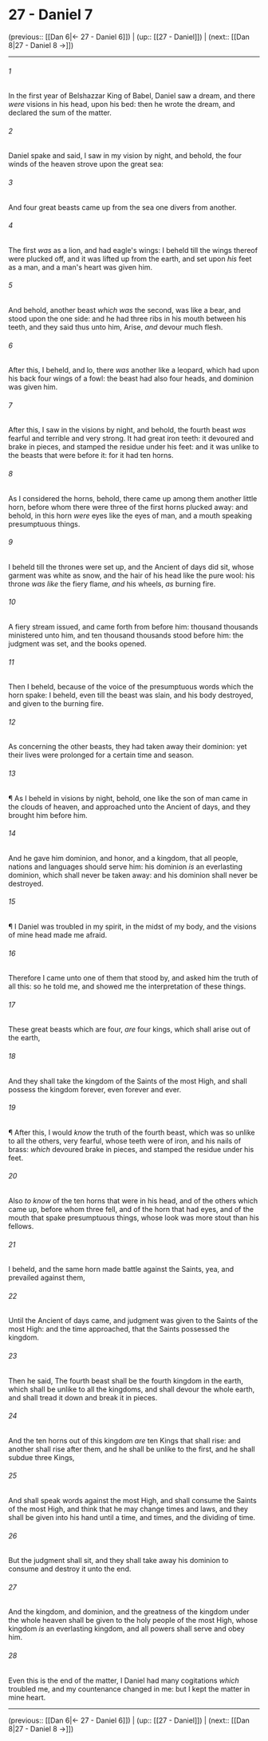 # 27 - Daniel 7

(previous:: [[Dan 6|← 27 - Daniel 6]]) | (up:: [[27 - Daniel]]) | (next:: [[Dan 8|27 - Daniel 8 →]])

***


###### 1 
In the first year of Belshazzar King of Babel, Daniel saw a dream, and there _were_ visions in his head, upon his bed: then he wrote the dream, and declared the sum of the matter. 

###### 2 
Daniel spake and said, I saw in my vision by night, and behold, the four winds of the heaven strove upon the great sea: 

###### 3 
And four great beasts came up from the sea one divers from another. 

###### 4 
The first _was_ as a lion, and had eagle's wings: I beheld till the wings thereof were plucked off, and it was lifted up from the earth, and set upon _his_ feet as a man, and a man's heart was given him. 

###### 5 
And behold, another beast _which was_ the second, was like a bear, and stood upon the one side: and he had three ribs in his mouth between his teeth, and they said thus unto him, Arise, _and_ devour much flesh. 

###### 6 
After this, I beheld, and lo, there _was_ another like a leopard, which had upon his back four wings of a fowl: the beast had also four heads, and dominion was given him. 

###### 7 
After this, I saw in the visions by night, and behold, the fourth beast _was_ fearful and terrible and very strong. It had great iron teeth: it devoured and brake in pieces, and stamped the residue under his feet: and it was unlike to the beasts that were before it: for it had ten horns. 

###### 8 
As I considered the horns, behold, there came up among them another little horn, before whom there were three of the first horns plucked away: and behold, in this horn _were_ eyes like the eyes of man, and a mouth speaking presumptuous things. 

###### 9 
I beheld till the thrones were set up, and the Ancient of days did sit, whose garment was white as snow, and the hair of his head like the pure wool: his throne _was like_ the fiery flame, _and_ his wheels, _as_ burning fire. 

###### 10 
A fiery stream issued, and came forth from before him: thousand thousands ministered unto him, and ten thousand thousands stood before him: the judgment was set, and the books opened. 

###### 11 
Then I beheld, because of the voice of the presumptuous words which the horn spake: I beheld, even till the beast was slain, and his body destroyed, and given to the burning fire. 

###### 12 
As concerning the other beasts, they had taken away their dominion: yet their lives were prolonged for a certain time and season. 

###### 13 
¶ As I beheld in visions by night, behold, one like the son of man came in the clouds of heaven, and approached unto the Ancient of days, and they brought him before him. 

###### 14 
And he gave him dominion, and honor, and a kingdom, that all people, nations and languages should serve him: his dominion _is_ an everlasting dominion, which shall never be taken away: and his dominion shall never be destroyed. 

###### 15 
¶ I Daniel was troubled in my spirit, in the midst of my body, and the visions of mine head made me afraid. 

###### 16 
Therefore I came unto one of them that stood by, and asked him the truth of all this: so he told me, and showed me the interpretation of these things. 

###### 17 
These great beasts which are four, _are_ four kings, which shall arise out of the earth, 

###### 18 
And they shall take the kingdom of the Saints of the most High, and shall possess the kingdom forever, even forever and ever. 

###### 19 
¶ After this, I would _know_ the truth of the fourth beast, which was so unlike to all the others, very fearful, whose teeth were of iron, and his nails of brass: _which_ devoured brake in pieces, and stamped the residue under his feet. 

###### 20 
Also _to know_ of the ten horns that were in his head, and of the others which came up, before whom three fell, and of the horn that had eyes, and of the mouth that spake presumptuous things, whose look was more stout than his fellows. 

###### 21 
I beheld, and the same horn made battle against the Saints, yea, and prevailed against them, 

###### 22 
Until the Ancient of days came, and judgment was given to the Saints of the most High: and the time approached, that the Saints possessed the kingdom. 

###### 23 
Then he said, The fourth beast shall be the fourth kingdom in the earth, which shall be unlike to all the kingdoms, and shall devour the whole earth, and shall tread it down and break it in pieces. 

###### 24 
And the ten horns out of this kingdom _are_ ten Kings that shall rise: and another shall rise after them, and he shall be unlike to the first, and he shall subdue three Kings, 

###### 25 
And shall speak words against the most High, and shall consume the Saints of the most High, and think that he may change times and laws, and they shall be given into his hand until a time, and times, and the dividing of time. 

###### 26 
But the judgment shall sit, and they shall take away his dominion to consume and destroy it unto the end. 

###### 27 
And the kingdom, and dominion, and the greatness of the kingdom under the whole heaven shall be given to the holy people of the most High, whose kingdom _is_ an everlasting kingdom, and all powers shall serve and obey him. 

###### 28 
Even this is the end of the matter, I Daniel had many cogitations _which_ troubled me, and my countenance changed in me: but I kept the matter in mine heart.

***

(previous:: [[Dan 6|← 27 - Daniel 6]]) | (up:: [[27 - Daniel]]) | (next:: [[Dan 8|27 - Daniel 8 →]])

